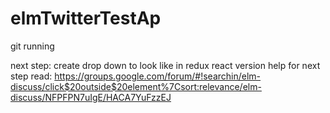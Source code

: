 # elmTwitterTestAp
git running

next step: create drop down to look like in redux react version
help for next step read: https://groups.google.com/forum/#!searchin/elm-discuss/click$20outside$20element%7Csort:relevance/elm-discuss/NFPFPN7uIgE/HACA7YuFzzEJ
